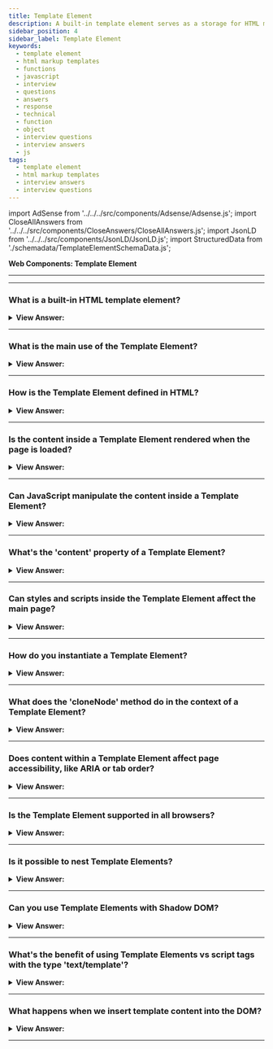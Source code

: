 ```yaml
---
title: Template Element
description: A built-in template element serves as a storage for HTML markup templates. It is used to create custom elements. JavaScript Frontend Phone Interview Questions
sidebar_position: 4
sidebar_label: Template Element
keywords:
  - template element
  - html markup templates
  - functions
  - javascript
  - interview
  - questions
  - answers
  - response
  - technical
  - function
  - object
  - interview questions
  - interview answers
  - js
tags:
  - template element
  - html markup templates
  - interview answers
  - interview questions
---
```


import AdSense from '../../../src/components/Adsense/Adsense.js';
import CloseAllAnswers from '../../../src/components/CloseAnswers/CloseAllAnswers.js';
import JsonLD from '../../../src/components/JsonLD/JsonLD.js';
import StructuredData from './schemadata/TemplateElementSchemaData.js';

<JsonLD data={StructuredData} />

<head>
  <title>Template Element | JavaScript Interview Questions</title>
</head>

**Web Components: Template Element**

---

<AdSense />

---

<CloseAllAnswers />

### What is a built-in HTML template element?

<details>
  <summary><strong>View Answer:</strong></summary>
  <div>
  <div><strong>Interview Response:</strong> The built-in HTML template element is a mechanism for storing and reusing HTML markup, which isn't rendered when a page loads but can be cloned and inserted dynamically later.
    </div><br />
  <div><strong>Technical Response:</strong> A built-in &#8249;template&#8250; element is used to store HTML markup templates. Although the browser ignores its contents and checks for syntactic validity, we may access and utilize it in JavaScript to build additional components. We could build an invisible element anywhere in HTML to store HTML markup. The &#8249;template&#8250; element's content may be any good HTML, even though it ordinarily requires an enclosing tag. We may also utilize styles and scripts within our templates without influencing the document's load time. The browser considers &#8249;template&#8250; content to be "out of the document": styles are not applied, scripts do not execute, and &#8249;video autoplay&#8250; is not activated. When we enter the content into the document, it becomes live (styles get applied, scripts execute, and so on).
    </div><br />
  <div><strong className="codeExample">Code Example:</strong><br /><br />

  <div></div>

```html
<template>
  <tr>
    <td>Contents</td>
  </tr>
</template>

<template>
  <style>
    p {
      font-weight: bold;
    }
  </style>
  <script>
    console.log('Hello');
  </script>
</template>
```

  </div>
  </div>
</details>

---

### What is the main use of the Template Element?

<details>
  <summary><strong>View Answer:</strong></summary>
  <div>
  <div><strong>Interview Response:</strong> The main use of the Template Element is to define reusable content that can be cloned and inserted into the DOM programmatically. It provides a way to create inert templates that can be activated later to generate dynamic content.
  </div>
  </div>
</details>

---

### How is the Template Element defined in HTML?

<details>
  <summary><strong>View Answer:</strong></summary>
  <div>
  <div><strong>Interview Response:</strong> The Template Element is defined using the &#60;template&#62; tag in HTML. The content within the &#60;template&#62; tag serves as a template that can be cloned and used later to generate dynamic content.
  </div><br />
  <div><strong className="codeExample">Code Example:</strong><br /><br />

  <div></div>

```js
<template id="myTemplate">
  <h2>Template Heading</h2>
  <p>This is a paragraph inside a template.</p>
</template>

<button onclick="loadTemplate()">Load Template</button>

<script>
function loadTemplate() {
  var temp = document.getElementById('myTemplate');
  var clon = temp.content.cloneNode(true);
  document.body.appendChild(clon);
}
</script>
```

  </div>
  </div>
</details>

---

### Is the content inside a Template Element rendered when the page is loaded?

<details>
  <summary><strong>View Answer:</strong></summary>
  <div>
  <div><strong>Interview Response:</strong> No, the content inside a Template Element is not rendered upon initial page load. It serves as a inert template that can be cloned and activated later to generate dynamic content programmatically.
  </div>
  </div>
</details>

---

### Can JavaScript manipulate the content inside a Template Element?

<details>
  <summary><strong>View Answer:</strong></summary>
  <div>
  <div><strong>Interview Response:</strong> Yes, JavaScript can manipulate the content inside a Template Element. The content can be accessed, modified, and cloned programmatically using JavaScript methods like `.content`, `.querySelector()`, and `.cloneNode()`.
  </div><br />
  <div><strong className="codeExample">Code Example:</strong><br /><br />

  <div></div>

```html
<template id="myTemplate">
  <h2></h2>
  <p></p>
</template>

<button onclick="loadTemplate()">Load Template</button>

<script>
function loadTemplate() {
  // Get a reference to the template
  var temp = document.getElementById('myTemplate');
  
  // Clone the template content
  var clon = temp.content.cloneNode(true);

  // Manipulate the content
  clon.querySelector('h2').innerText = 'This is the updated heading';
  clon.querySelector('p').innerText = 'This is the updated paragraph';
  
  // Append to the body
  document.body.appendChild(clon);
}
</script>
```

  </div>
  </div>
</details>

---

### What's the 'content' property of a Template Element?

<details>
  <summary><strong>View Answer:</strong></summary>
  <div>
  <div><strong>Interview Response:</strong> The 'content' property is a DocumentFragment, which is a lightweight copy of the template's child nodes.
  </div><br />
  <div><strong className="codeExample">Code Example:</strong><br /><br />

  <div></div>

```html
<template id="myTemplate">
  <h2>Template Heading</h2>
  <p>This is a paragraph inside a template.</p>
</template>

<button onclick="loadTemplate()">Load Template</button>

<script>
function loadTemplate() {
  // Get a reference to the template
  var temp = document.getElementById('myTemplate');
  
  // Access the content property
  var tempContent = temp.content;

  // Clone the template content
  var clon = tempContent.cloneNode(true);
  
  // Append to the body
  document.body.appendChild(clon);
}
</script>
```

  </div>
  </div>
</details>

---

### Can styles and scripts inside the Template Element affect the main page?

<details>
  <summary><strong>View Answer:</strong></summary>
  <div>
  <div><strong>Interview Response:</strong> No, styles and scripts inside a Template Element are inert and do not affect the main page unless explicitly activated by cloning and inserting the template content into the DOM.
  </div><br />
  <div><strong className="codeExample">Code Example:</strong><br /><br />

  <div></div>

```html
<template id="myTemplate">
  <style>
    h2 {
      color: blue;
    }
  </style>
  <h2>Template Heading</h2>
  <p>This is a paragraph inside a template.</p>
</template>

<h2>Main Page Heading</h2>
<p>This is a paragraph on the main page.</p>

<button onclick="loadTemplate()">Load Template</button>

<script>
function loadTemplate() {
  // Get a reference to the template
  var temp = document.getElementById('myTemplate');
  
  // Clone the template content
  var clon = temp.content.cloneNode(true);
  
  // Append to the body
  document.body.appendChild(clon);
}
</script>
```

In this example, there is a style rule inside the template that sets &#60;h2&#62; elements to be blue. However, this rule does not affect the &#60;h2&#62; on the main page, only the &#60;h2&#62; inside the template.

  </div>
  </div>
</details>

---

### How do you instantiate a Template Element?

<details>
  <summary><strong>View Answer:</strong></summary>
  <div>
  <div><strong>Interview Response:</strong> To instantiate a Template Element, you can use the `.content` property of the template to access its content, clone it using `.cloneNode()`, and then insert the cloned content into the desired location in the DOM using methods like `.appendChild()` or `.insertBefore()`.
  </div><br />
  <div><strong className="codeExample">Code Example:</strong><br /><br />

  <div></div>

Here's an example that demonstrates how to instantiate a Template Element:

HTML:

```html
<template id="my-template">
  <p>This is a template content.</p>
</template>

<div id="target"></div>
```

JavaScript:

```javascript
// Get the template element
const template = document.querySelector('#my-template');

// Clone the template content
const templateContent = template.content.cloneNode(true);

// Find the target element in the DOM
const targetElement = document.querySelector('#target');

// Append the cloned content to the target element
targetElement.appendChild(templateContent);
```

In this example, the content of the `<template>` element is cloned using `.content.cloneNode(true)`, which creates a deep clone of the template's content. Then, the cloned content is appended to the target element (`#target`) in the DOM using `.appendChild()`.

  </div>
  </div>
</details>

---

### What does the 'cloneNode' method do in the context of a Template Element?

<details>
  <summary><strong>View Answer:</strong></summary>
  <div>
  <div><strong>Interview Response:</strong> In the context of a Template Element, the `cloneNode` method creates a copy of the template's content, including its child nodes and attributes. It allows you to clone the template content for dynamic insertion into the DOM.
  </div><br />
  <div><strong className="codeExample">Code Example:</strong><br /><br />

  <div></div>

The `cloneNode()` method creates a copy of the node on which it's called. When used in the context of a Template Element, it creates a clone of the template's content, which can then be inserted into the document.

Here's an example:

```html
<template id="myTemplate">
  <h2>Template Heading</h2>
  <p>This is a paragraph inside a template.</p>
</template>

<button onclick="loadTemplate()">Load Template</button>

<script>
function loadTemplate() {
  // Get a reference to the template
  var temp = document.getElementById('myTemplate');
  
  // Use cloneNode to clone the template content
  var clon = temp.content.cloneNode(true);
  
  // Append to the body
  document.body.appendChild(clon);
}
</script>
```

In this example, `cloneNode(true)` is used to create a deep copy of the content inside the template element. The `true` argument means it's a deep clone, which includes all the descendant nodes of the node being cloned (in this case, the `<h2>` and `<p>` elements).

The cloned content is then appended to the body of the document when the "Load Template" button is clicked, adding the template's content to the page. This allows the template's content to be reused multiple times without altering the original template.

  </div>
  </div>
</details>

---

### Does content within a Template Element affect page accessibility, like ARIA or tab order?

<details>
  <summary><strong>View Answer:</strong></summary>
  <div>
  <div><strong>Interview Response:</strong> No, content within a Template Element does not directly affect page accessibility, including ARIA attributes or tab order. These considerations should be applied when the template content is cloned and inserted into the DOM.
  </div>
  </div>
</details>

---

### Is the Template Element supported in all browsers?

<details>
  <summary><strong>View Answer:</strong></summary>
  <div>
  <div><strong>Interview Response:</strong> The Template Element is supported in all modern browsers, including Chrome, Firefox, Safari, and Edge. However, some older versions of Internet Explorer do not fully support it.
  </div>
  </div>
</details>

---

### Is it possible to nest Template Elements?

<details>
  <summary><strong>View Answer:</strong></summary>
  <div>
  <div><strong>Interview Response:</strong> Yes, it is possible to nest Template Elements. This can be useful for creating complex layouts or for reusing code. To nest Template Elements, simply place one Template Element inside another.<br />
  </div><br />
  <div><strong className="codeExample">Code Example:</strong><br /><br />

  <div></div>

```html
<template id="outer">
  <div>
    <h1>This is the outer template</h1>
    <template id="inner">
      <div>
        <h2>This is the inner template</h2>
      </div>
    </template>
  </div>
</template>
```

When this code is rendered, it will create a layout with two nested div elements. The outer div element will contain the text "This is the outer template," and the inner div element will contain the text "This is the inner template."

  </div>
  </div>
</details>

---

### Can you use Template Elements with Shadow DOM?

<details>
  <summary><strong>View Answer:</strong></summary>
  <div>
  <div><strong>Interview Response:</strong> Yes, Template Elements can be used in conjunction with Shadow DOM for encapsulation.
  </div><br />
  </div>
</details>

---

### What's the benefit of using Template Elements vs script tags with the type 'text/template'?

<details>
  <summary><strong>View Answer:</strong></summary>
  <div>
  <div><strong>Interview Response:</strong> Template Elements are more powerful and flexible because they create actual DOM trees, not strings of HTML.
  </div>
  </div>
</details>

---

### What happens when we insert template content into the DOM?

<details>
  <summary><strong>View Answer:</strong></summary>
  <div>
  <div><strong>Interview Response:</strong> When we insert template content into the DOM, the hidden HTML inside the template becomes visible and interacts as a normal part of the web page.
    </div><br />
  <div><strong>Technical Response:</strong> When we insert template content into the DOM, it is available in its content property as a DocumentFragment, a special DOM node. We can treat it as any other DOM node, except for one unique property; its children insert instead when we insert it somewhere in the document. We can also insert the template content into the Shadow DOM in the same fashion.
    </div><br />
  <div><strong className="codeExample">Code Example:</strong><br /><br />

  <div></div>

```html
<template id="tmpl">
  <script>
    console.log('Hello');
  </script>
  <div class="message">Hello, world!</div>
</template>

<script>
  let elem = document.createElement('div');

  // Clone the template content to reuse it multiple times
  elem.append(tmpl.content.cloneNode(true));

  document.body.append(elem);
  // Now the script from <template> runs
</script>
```

  </div>
  </div>
</details>

---
